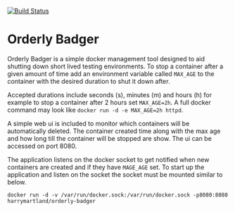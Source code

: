 [![Build Status](https://travis-ci.org/HarryEMartland/orderly-badger.svg?branch=master)](https://travis-ci.org/HarryEMartland/orderly-badger)

# Orderly Badger

Orderly Badger is a simple docker management tool designed to aid shutting down short lived testing environments. 
To stop a container after a given amount of time add an environment variable called `MAX_AGE` to the container with the desired duration to shut it down after.

Accepted durations include seconds (s), minutes (m) and hours (h) for example to stop a container after 2 hours set `MAX_AGE=2h`.
A full docker command may look like `docker run -d -e MAX_AGE=2h httpd`.

A simple web ui is included to monitor which containers will be automatically deleted. 
The container created time along with the max age and how long till the container will be stopped are show.
The ui can be accessed on port 8080.

The application listens on the docker socket to get notified when new containers are created and if they have `MAGE_AGE` set.
To start up the application and listen on the socket the socket must be mounted similar to below.

`docker run -d -v /var/run/docker.sock:/var/run/docker.sock -p8080:8080 harrymartland/orderly-badger`